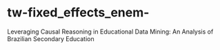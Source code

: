 # tw-fixed_effects_enem-
Leveraging Causal Reasoning in Educational Data Mining: An Analysis of Brazilian Secondary Education
